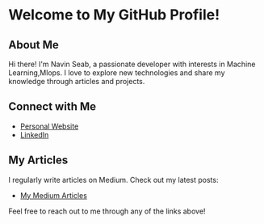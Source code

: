 
# Welcome to My GitHub Profile!

## About Me
Hi there! I'm Navin Seab, a passionate developer with interests in Machine Learning,Mlops. I love to explore new technologies and share my knowledge through articles and projects.

## Connect with Me
- [Personal Website](https://seabnavin.com/)
- [LinkedIn](https://www.linkedin.com/in/navin-seab-95750b1b5/)

## My Articles
I regularly write articles on Medium. Check out my latest posts:
- [My Medium Articles](https://medium.com/@seabgreatnavin)

Feel free to reach out to me through any of the links above!
